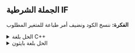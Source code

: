 ##  الجملة الشرطية IF 
**الفكرة:** ننسخ الكود ونضيف أمر طباعة للمتغير المطلوب
<details>
  <summary>الحل بلغة С++</summary>

```c++
#include <iostream>
using namespace std;
int main()
{
  int x = 11;
  int y = 29;
  int z;

  if (x % 2 != 0) {
    if (x > y) {
        z = 0;
    } else {
        z = 1;
    }
  } else {
    if (x > y) {
        z = 2;
    } else {
        z = 3;
    }
  }
  cout << z; // أضفنا أمر الطباعة
}
```

</details> 

<details>
  <summary>الحل بلغة بايثون</summary>
  
```py
x = 11
y = 29

if x % 2 != 0:
    if x > y:
        z = 0
    else:
        z = 1
else:
    if x > y:
        z = 2
    else:
        z = 3

print(z) # أضفنا أمر الطباعة
```

</details>